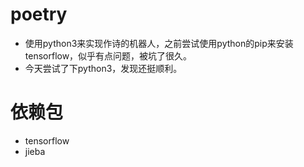 # poetry
- 使用python3来实现作诗的机器人，之前尝试使用python的pip来安装tensorflow，似乎有点问题，被坑了很久。
- 今天尝试了下python3，发现还挺顺利。

# 依赖包
- tensorflow
- jieba
